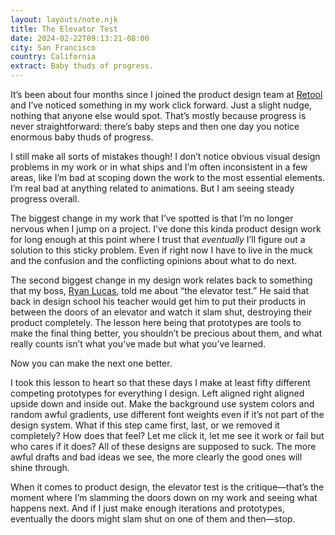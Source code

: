 ```yaml
---
layout: layouts/note.njk
title: The Elevator Test
date: 2024-02-22T09:13:21-08:00
city: San Francisco
country: California
extract: Baby thuds of progress.
---
```


It’s been about four months since I joined the product design team at [Retool](https://retool.com/) and I’ve noticed something in my work click forward. Just a slight nudge, nothing that anyone else would spot. That’s mostly because progress is never straightforward: there’s baby steps and then one day you notice enormous baby thuds of progress. 

I still make all sorts of mistakes though! I don’t notice obvious visual design problems in my work or in what ships and I’m often inconsistent in a few areas, like I’m bad at scoping down the work to the most essential elements. I’m real bad at anything related to animations. But I am seeing steady progress overall. 

The biggest change in my work that I’ve spotted is that I’m no longer nervous when I jump on a project. I’ve done this kinda product design work for long enough at this point where I trust that _eventually_ I’ll figure out a solution to this sticky problem. Even if right now I have to live in the muck and the confusion and the conflicting opinions about what to do next.

The second biggest change in my design work relates back to something that my boss, [Ryan Lucas](https://ryanlucas.org/), told me about “the elevator test.” He said that back in design school his teacher would get him to put their products in between the doors of an elevator and watch it slam shut, destroying their product completely. The lesson here being that prototypes are tools to make the final thing better, you shouldn’t be precious about them, and what really counts isn’t what you’ve made but what you’ve learned. 

Now you can make the next one better. 

I took this lesson to heart so that these days I make at least fifty different competing prototypes for everything I design. Left aligned right aligned upside down and inside out. Make the background use system colors and random awful gradients, use different font weights even if it’s not part of the design system. What if this step came first, last, or we removed it completely? How does that feel? Let me click it, let me see it work or fail but who cares if it does? All of these designs are supposed to suck. The more awful drafts and bad ideas we see, the more clearly the good ones will shine through.

When it comes to product design, the elevator test is the critique—that’s the moment where I’m slamming the doors down on my work and seeing what happens next. And if I just make enough iterations and prototypes, eventually the doors might slam shut on one of them and then—stop.
